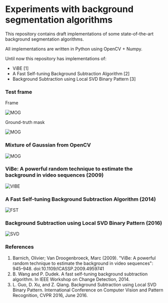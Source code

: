# Experiments with background segmentation algorithms

This repository contains draft implementations of some state-of-the-art background segmentation algorithms.

All implementations are written in Python using OpenCV + Numpy.

Until now this repository has implementations of:

* ViBE [1]
* A Fast Self-tuning Background Subtraction Algorithm [2]
* Background Subtraction using Local SVD Binary Pattern [3]

### Test frame
Frame

![MOG](https://raw.githubusercontent.com/VladX/bgs/master/demos/mog-frame.png)

Ground-truth mask

![MOG](https://raw.githubusercontent.com/VladX/bgs/master/demos/mog-gt.png)

### Mixture of Gaussian from OpenCV
![MOG](https://raw.githubusercontent.com/VladX/bgs/master/demos/mog-mask.png)

### ViBe: A powerful random technique to estimate the background in video sequences (2009)
![VIBE](https://raw.githubusercontent.com/VladX/bgs/master/demos/vibe-mask.png)

### A Fast Self-tuning Background Subtraction Algorithm (2014)
![FST](https://raw.githubusercontent.com/VladX/bgs/master/demos/fst-mask.png)

### Background Subtraction using Local SVD Binary Pattern (2016)
![SVD](https://raw.githubusercontent.com/VladX/bgs/master/demos/svd-mask.png)

### References

1. Barnich, Olivier; Van Droogenbroeck, Marc (2009). "ViBe: A powerful random technique to estimate the background in video sequences": 945–948. doi:10.1109/ICASSP.2009.4959741
2. B. Wang and P. Dudek. A fast self-tuning background subtraction algorithm. In IEEE Workshop on Change Detection, 2014.
3. L. Guo, D. Xu, and Z. Qiang. Background Subtraction using Local SVD Binary Pattern. International Conference on Computer Vision and Pattern Recognition, CVPR 2016, June 2016.
